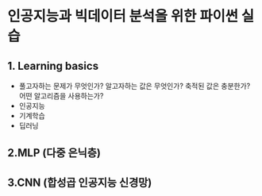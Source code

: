 # 인공지능과 빅데이터 분석을 위한 파이썬 실습

## 1. Learning basics
 - 풀고자하는 문제가 무엇인가? 알고자하는 값은 무엇인가? 축적된 값은 충분한가? 어떤 알고리즘을 사용하는가?
 - 인공지능
 - 기계학습
 - 딥러닝
 
 ## 2.MLP (다중 은닉층)
 
 ## 3.CNN (합성곱 인공지능 신경망)
 

